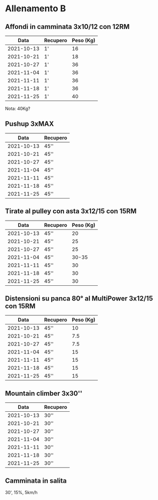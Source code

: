 # Allenamento B

## Affondi in camminata 3x10/12 con 12RM

| Data       | Recupero | Peso (Kg) |
| ---------- | -------- | --------- |
| 2021-10-13 |       1' |        16 |
| 2021-10-21 |       1' |        18 |
| 2021-10-27 |       1' |        36 |
| 2021-11-04 |       1' |        36 |
| 2021-11-11 |       1' |        36 |
| 2021-11-18 |       1' |        36 |
| 2021-11-25 |       1' |        40 |

Nota: 40Kg?

## Pushup 3xMAX

| Data       | Recupero |
| ---------- | -------- |
| 2021-10-13 |     45'' |
| 2021-10-21 |     45'' |
| 2021-10-27 |     45'' |
| 2021-11-04 |     45'' |
| 2021-11-11 |     45'' |
| 2021-11-18 |     45'' |
| 2021-11-25 |     45'' |

## Tirate al pulley con asta 3x12/15 con 15RM

| Data       | Recupero | Peso (Kg) |
| ---------- | -------- | --------- |
| 2021-10-13 |     45'' |        20 |
| 2021-10-21 |     45'' |        25 |
| 2021-10-27 |     45'' |        25 |
| 2021-11-04 |     45'' |     30-35 |
| 2021-11-11 |     45'' |        30 |
| 2021-11-18 |     45'' |        30 |
| 2021-11-25 |     45'' |        30 |

## Distensioni su panca 80° al MultiPower 3x12/15 con 15RM

| Data       | Recupero | Peso (Kg) |
| ---------- | -------- | --------- |
| 2021-10-13 |     45'' |        10 |
| 2021-10-21 |     45'' |       7.5 |
| 2021-10-27 |     45'' |       7.5 |
| 2021-11-04 |     45'' |        15 |
| 2021-11-11 |     45'' |        15 |
| 2021-11-18 |     45'' |        15 |
| 2021-11-25 |     45'' |        15 |

## Mountain climber 3x30''

| Data       | Recupero |
| ---------- | -------- |
| 2021-10-13 |     30'' |
| 2021-10-21 |     30'' |
| 2021-10-27 |     30'' |
| 2021-11-04 |     30'' |
| 2021-11-11 |     30'' |
| 2021-11-18 |     30'' |
| 2021-11-25 |     30'' |


## Camminata in salita

30', 15%, 5km/h
